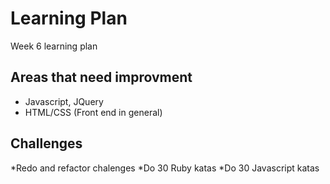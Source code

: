 Learning Plan
=============
Week 6 learning plan

Areas that need improvment
--------------------------
* Javascript, JQuery
* HTML/CSS (Front end in general)

Challenges
----------

*Redo and refactor chalenges
*Do 30 Ruby katas
*Do 30 Javascript katas



